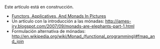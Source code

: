 Este artículo está en construcción.

-   [Functors, Applicatives, And Monads In Pictures](http://adit.io/posts/2013-04-17-functors,_applicatives,_and_monads_in_pictures.html)
-   Un artículo con la introducción a las mónadas: <http://james-iry.blogspot.com/2007/09/monads-are-elephants-part-1.html>
-   Formulación alternativa de mónadas: <http://en.wikipedia.org/wiki/Monad_(functional_programming)#fmap_and_join>

